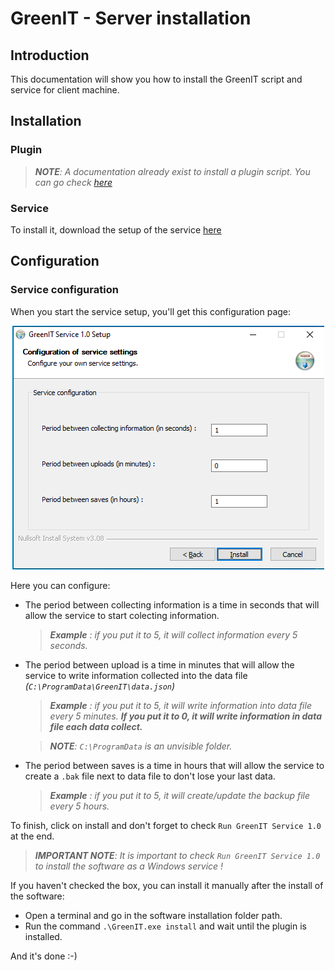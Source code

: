 # GreenIT - Server installation

## Introduction
This documentation will show you how to install the GreenIT script and service for client machine.

## Installation

### Plugin
> ***NOTE**: A documentation already exist to install a plugin script. You can go check [here](https://wiki.ocsinventory-ng.org/10.Plugin-engine/Using-plugins-installer/#windows-plugin-deployment)*

### Service
To install it, download the setup of the service [here](https://github.com/OCSInventory-NG/greenit_service/releases/)

## Configuration

### Service configuration
When you start the service setup, you'll get this configuration page:

<p align="center">
  <img src="../../../img/agent/greenit/service_configuration.png"/>
</p>

Here you can configure:
- The period between collecting information is a time in seconds that will allow the service to start colecting information.
    > ***Example** : if you put it to 5, it will collect information every 5 seconds.*

- The period between upload is a time in minutes that will allow the service to write information collected into the data file *(`C:\ProgramData\GreenIT\data.json`)*
    > ***Example** : if you put it to 5, it will write information into data file every 5 minutes. **If you put it to 0, it will write information in data file each data collect.***

    > ***NOTE**: `C:\ProgramData` is an unvisible folder.*

- The period between saves is a time in hours that will allow the service to create a `.bak` file next to data file to don't lose your last data.
    > ***Example** : if you put it to 5, it will create/update the backup file every 5 hours.*

To finish, click on install and don't forget to check `Run GreenIT Service 1.0` at the end.

> ***IMPORTANT NOTE**: It is important to check `Run GreenIT Service 1.0` to install the software as a Windows service !*

If you haven't checked the box, you can install it manually after the install of the software:
- Open a terminal and go in the software installation folder path.
- Run the command `.\GreenIT.exe install` and wait until the plugin is installed.

And it's done :-)

